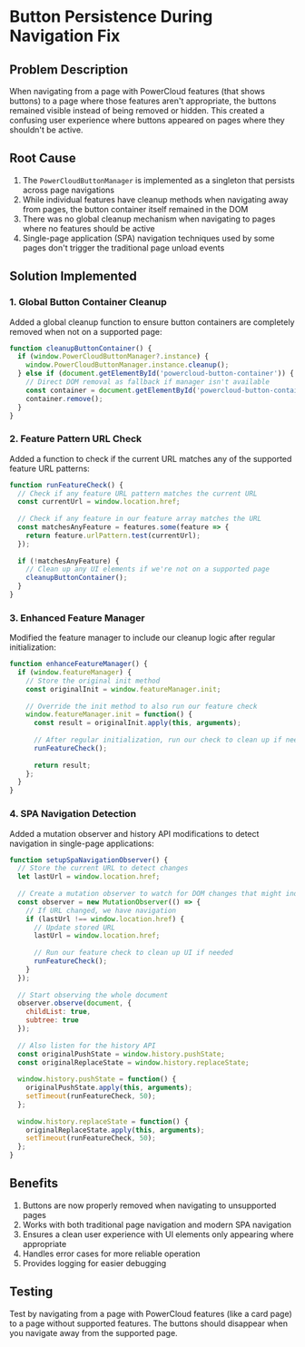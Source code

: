 # Button Persistence During Navigation Fix

## Problem Description
When navigating from a page with PowerCloud features (that shows buttons) to a page where those features aren't appropriate, the buttons remained visible instead of being removed or hidden. This created a confusing user experience where buttons appeared on pages where they shouldn't be active.

## Root Cause
1. The `PowerCloudButtonManager` is implemented as a singleton that persists across page navigations
2. While individual features have cleanup methods when navigating away from pages, the button container itself remained in the DOM
3. There was no global cleanup mechanism when navigating to pages where no features should be active
4. Single-page application (SPA) navigation techniques used by some pages don't trigger the traditional page unload events

## Solution Implemented

### 1. Global Button Container Cleanup
Added a global cleanup function to ensure button containers are completely removed when not on a supported page:
```javascript
function cleanupButtonContainer() {
  if (window.PowerCloudButtonManager?.instance) {
    window.PowerCloudButtonManager.instance.cleanup();
  } else if (document.getElementById('powercloud-button-container')) {
    // Direct DOM removal as fallback if manager isn't available
    const container = document.getElementById('powercloud-button-container');
    container.remove();
  }
}
```

### 2. Feature Pattern URL Check
Added a function to check if the current URL matches any of the supported feature URL patterns:
```javascript
function runFeatureCheck() {
  // Check if any feature URL pattern matches the current URL
  const currentUrl = window.location.href;
  
  // Check if any feature in our feature array matches the URL
  const matchesAnyFeature = features.some(feature => {
    return feature.urlPattern.test(currentUrl);
  });
  
  if (!matchesAnyFeature) {
    // Clean up any UI elements if we're not on a supported page
    cleanupButtonContainer();
  }
}
```

### 3. Enhanced Feature Manager
Modified the feature manager to include our cleanup logic after regular initialization:
```javascript
function enhanceFeatureManager() {
  if (window.featureManager) {
    // Store the original init method
    const originalInit = window.featureManager.init;
    
    // Override the init method to also run our feature check
    window.featureManager.init = function() {
      const result = originalInit.apply(this, arguments);
      
      // After regular initialization, run our check to clean up if needed
      runFeatureCheck();
      
      return result;
    };
  }
}
```

### 4. SPA Navigation Detection
Added a mutation observer and history API modifications to detect navigation in single-page applications:
```javascript
function setupSpaNavigationObserver() {
  // Store the current URL to detect changes
  let lastUrl = window.location.href;
  
  // Create a mutation observer to watch for DOM changes that might indicate navigation
  const observer = new MutationObserver(() => {
    // If URL changed, we have navigation
    if (lastUrl !== window.location.href) {
      // Update stored URL
      lastUrl = window.location.href;
      
      // Run our feature check to clean up UI if needed
      runFeatureCheck();
    }
  });
  
  // Start observing the whole document
  observer.observe(document, { 
    childList: true,
    subtree: true
  });
  
  // Also listen for the history API
  const originalPushState = window.history.pushState;
  const originalReplaceState = window.history.replaceState;
  
  window.history.pushState = function() {
    originalPushState.apply(this, arguments);
    setTimeout(runFeatureCheck, 50);
  };
  
  window.history.replaceState = function() {
    originalReplaceState.apply(this, arguments);
    setTimeout(runFeatureCheck, 50);
  };
}
```

## Benefits
1. Buttons are now properly removed when navigating to unsupported pages
2. Works with both traditional page navigation and modern SPA navigation
3. Ensures a clean user experience with UI elements only appearing where appropriate
4. Handles error cases for more reliable operation
5. Provides logging for easier debugging

## Testing
Test by navigating from a page with PowerCloud features (like a card page) to a page without supported features. The buttons should disappear when you navigate away from the supported page.
